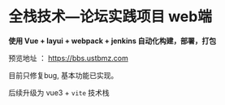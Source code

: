 # 全栈技术—论坛实践项目 web端



**使用 Vue + layui + webpack  + jenkins 自动化构建，部署，打包**

预览地址 ： https://bbs.ustbmz.com

目前只修复bug, 基本功能已实现。

后续升级为 vue3 + `vite`  技术栈
